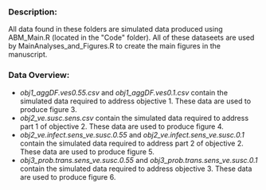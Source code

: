### Description: 
All data found in these folders are simulated data produced using ABM_Main.R (located in the "Code" folder). All of these dataseets are used by MainAnalyses_and_Figures.R to create the main figures in the manuscript. 

### Data Overview:
- *obj1_aggDF.ves0.55.csv* and *obj1_aggDF.ves0.1.csv* contain the simulated data required to address objective 1. These data are used to produce figure 3.
- *obj2_ve.susc.sens.csv* contain the simulated data required to address part 1 of objective 2. These data are used to produce figure 4.
- *obj2_ve.infect.sens_ve.susc.0.55* and *obj2_ve.infect.sens_ve.susc.0.1* contain the simulated data required to address part 2 of objective 2. These data are used to produce figure 5.
- *obj3_prob.trans.sens_ve.susc.0.55* and *obj3_prob.trans.sens_ve.susc.0.1* contain the simulated data required to address objective 3. These data are used to produce figure 6.